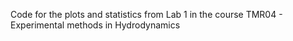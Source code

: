 Code for the plots and statistics from Lab 1 in the course TMR04 - Experimental methods in Hydrodynamics
